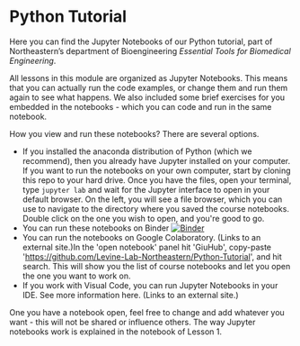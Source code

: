 # Python Tutorial



Here you can find the Jupyter Notebooks of our Python tutorial, part of Northeastern’s department of Bioengineering *Essential Tools for Biomedical Engineering*.  	

All lessons in this module are organized as Jupyter Notebooks. This means that you can actually run the code examples, or change them and run them again to see what happens. We also included some brief exercises for you embedded in the notebooks - which you can code and run in the same notebook. 

How you view and run these notebooks? There are several options. 

- If you installed the anaconda distribution of Python (which we recommend), then you already have Jupyter installed on your computer. If you want to run the notebooks on your own computer, start by cloning this repo to your hard drive.
Once you have the files, open your terminal, type 
`jupyter lab`
and wait for the Jupyter interface to open in your default browser. On the left, you will see a file browser, which you can use to navigate to the directory where you saved the course notebooks. Double click on the one you wish to open, and you're good to go. 
- You can run these notebooks on Binder [![Binder](https://mybinder.org/badge_logo.svg)](https://mybinder.org/v2/gh/Levine-Lab-Northeastern/Python-Tutorial/HEAD)
- You can run the notebooks on Google Colaboratory.  (Links to an external site.)In the 'open notebook' panel hit 'GiuHub', copy-paste 'https://github.com/Levine-Lab-Northeastern/Python-Tutorial', and hit search. This will show you the list of course notebooks and let you open the one you want to work on.
- If you work with Visual Code, you can run Jupyter Notebooks in your IDE. See more information here. (Links to an external site.)

One you have a notebook open, feel free to change and add whatever you want - this will not be shared or influence others. The way Jupyter notebooks work is explained in the notebook of Lesson 1.
